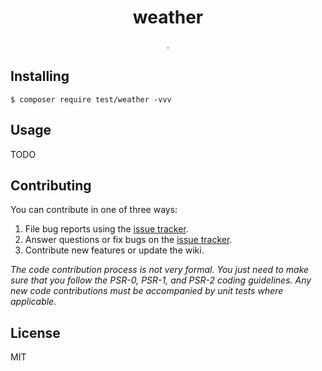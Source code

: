 <h1 align="center"> weather </h1>

<p align="center"> .</p>


## Installing

```shell
$ composer require test/weather -vvv
```

## Usage

TODO

## Contributing

You can contribute in one of three ways:

1. File bug reports using the [issue tracker](https://github.com/test/weather/issues).
2. Answer questions or fix bugs on the [issue tracker](https://github.com/test/weather/issues).
3. Contribute new features or update the wiki.

_The code contribution process is not very formal. You just need to make sure that you follow the PSR-0, PSR-1, and PSR-2 coding guidelines. Any new code contributions must be accompanied by unit tests where applicable._

## License

MIT